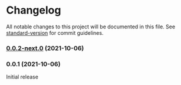 # Changelog

All notable changes to this project will be documented in this file. See [standard-version](https://github.com/conventional-changelog/standard-version) for commit guidelines.

### [0.0.2-next.0](https://github.com/Scitizen/nest-casl/compare/v0.0.1...v0.0.2-next.0) (2021-10-06)

### 0.0.1 (2021-10-06)

Initial release
